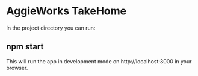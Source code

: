 # AggieWorks TakeHome
In the project directory you can run:
## npm start
This will run the app in development mode on http://localhost:3000 in your browser.


